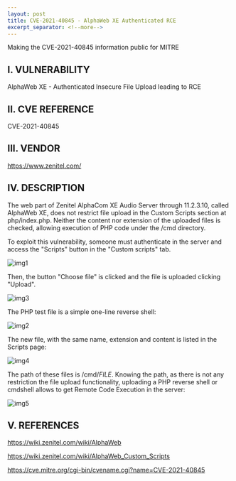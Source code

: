 ```yaml
---
layout: post
title: CVE-2021-40845 - AlphaWeb XE Authenticated RCE
excerpt_separator: <!--more-->
---
```


Making the CVE-2021-40845 information public for MITRE

<!--more-->


I. VULNERABILITY
-------------------------
AlphaWeb XE - Authenticated Insecure File Upload leading to RCE


II. CVE REFERENCE
-------------------------
CVE-2021-40845


III. VENDOR
-------------------------
https://www.zenitel.com/


IV. DESCRIPTION
-------------------------

The web part of Zenitel AlphaCom XE Audio Server through 11.2.3.10, called AlphaWeb XE, does not restrict file upload in the Custom Scripts section at php/index.php. Neither the content nor extension of the uploaded files is checked, allowing execution of PHP code under the /cmd directory.


To exploit this vulnerability, someone must authenticate in the server and access the "Scripts" button in the "Custom scripts" tab. 

![img1](https://github.com/ricardojoserf/ricardojoserf.github.io/blob/master/images/alphaweb-rce/image1.png?raw=true)

Then, the button "Choose file" is clicked and the file is uploaded clicking "Upload". 

![img3](https://github.com/ricardojoserf/ricardojoserf.github.io/blob/master/images/alphaweb-rce/image3.png?raw=true)

The PHP test file is a simple one-line reverse shell:

![img2](https://github.com/ricardojoserf/ricardojoserf.github.io/blob/master/images/alphaweb-rce/image2.png?raw=true)

The new file, with the same name, extension and content is listed in the Scripts page:

![img4](https://github.com/ricardojoserf/ricardojoserf.github.io/blob/master/images/alphaweb-rce/image4.png?raw=true)

The path of these files is /cmd/$FILE$. Knowing the path, as there is not any restriction the file upload functionality, uploading a PHP reverse shell or cmdshell allows to get Remote Code Execution in the server:

![img5](https://github.com/ricardojoserf/ricardojoserf.github.io/blob/master/images/alphaweb-rce/image5.png?raw=true)


V. REFERENCES
-------------------------
https://wiki.zenitel.com/wiki/AlphaWeb

https://wiki.zenitel.com/wiki/AlphaWeb_Custom_Scripts

https://cve.mitre.org/cgi-bin/cvename.cgi?name=CVE-2021-40845